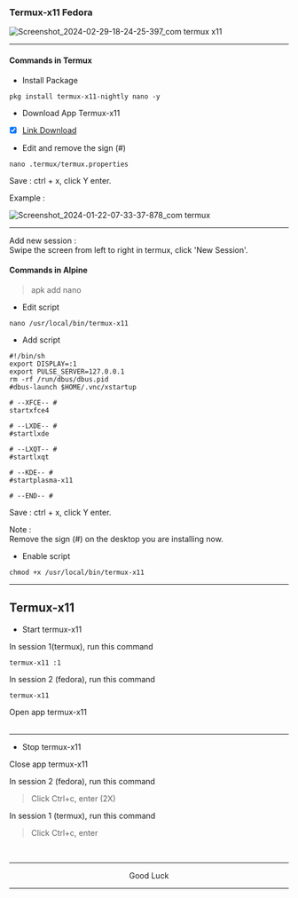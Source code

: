 ### Termux-x11 Fedora
![Screenshot_2024-02-29-18-24-25-397_com termux x11](https://github.com/wahasa/Alpine/assets/69626847/95a01efb-0e17-41c3-972b-9147c7336385)

---
#### Commands in Termux

* Install Package
```
pkg install termux-x11-nightly nano -y
```

* Download App Termux-x11

- [x] [Link Download](https://github.com/termux/termux-x11/releases)

* Edit and remove the sign (#)
```
nano .termux/termux.properties
```

Save : ctrl + x, click Y enter.

Example :

![Screenshot_2024-01-22-07-33-37-878_com termux](https://github.com/wahasa/Kali-Nethunter/assets/69626847/4dc5b01f-ea37-4b86-80c4-e8709734ea73)

---
Add new session :</br>
Swipe the screen from left to right in termux, click 'New Session'.

#### Commands in Alpine
> apk add nano

* Edit script
```
nano /usr/local/bin/termux-x11
```

* Add script
```
#!/bin/sh
export DISPLAY=:1
export PULSE_SERVER=127.0.0.1
rm -rf /run/dbus/dbus.pid
#dbus-launch $HOME/.vnc/xstartup

# --XFCE-- #
startxfce4

# --LXDE-- #
#startlxde

# --LXQT-- #
#startlxqt

# --KDE-- #
#startplasma-x11

# --END-- #
```

Save : ctrl + x, click Y enter.

Note :</br>
Remove the sign (#) on the desktop you are installing now.

* Enable script
```
chmod +x /usr/local/bin/termux-x11
```

---
## Termux-x11
* Start termux-x11

In session 1(termux), run this command
```
termux-x11 :1
```

In session 2 (fedora), run this command
```
termux-x11
```

Open app termux-x11
</br></br>

---
* Stop termux-x11

Close app termux-x11

In session 2 (fedora), run this command
> Click Ctrl+c, enter (2X)

In session 1 (termux), run this command
> Click Ctrl+c, enter
</br>

---
<p align="center">Good Luck</p>

---
